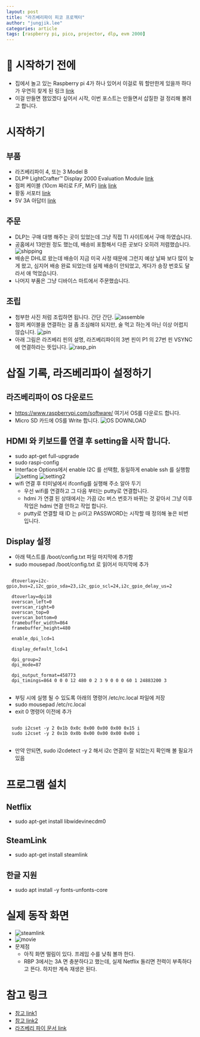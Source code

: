 ```yaml
---
layout: post
title: "라즈베리파이 피코 프로젝터"
author: "jungjik.lee"
categories: article
tags: [raspberry pi, pico, projector, dlp, evm 2000]
---
```


# :cherries: 시작하기 전에
 - 집에서 놀고 있는 Raspberry pi 4가 하나 있어서 이걸로 뭐 할만한게 있을까 하다가 우연히 찾게 된 링크
 [link](http://frederickvandenbosch.be/?p=2948)
 - 이걸 만들면 잼있겠다 싶어서 시작, 이번 포스트는 만들면서 삽질한 걸 정리해 볼려고 합니다.

# 시작하기
## 부품
  - 라즈베리파이 4, 또는 3 Model B
  - DLP® LightCrafter™ Display 2000 Evaluation Module [link](https://www.ti.com/store/ti/en/p/product/?p=DLPDLCR2000EVM)
  - 점퍼 케이블 (10cm 짜리로 F/F, M/F) [link](https://www.devicemart.co.kr/goods/view?no=1328410) [link](https://www.devicemart.co.kr/goods/view?no=1328408)
  - 황동 서포터 [link](https://www.devicemart.co.kr/goods/view?no=1360715)
  - 5V 3A 아답터 [link](https://www.devicemart.co.kr/goods/view?no=12233453)

## 주문
  - DLP는 구매 대행 해주는 곳이 있었는데 그냥 직접 TI 사이트에서 구매 하였습니다.
  - 공홈에서 13만원 정도 했는데, 배송비 포함해서 다른 곳보다 오히려 저렴했습니다.
    ![shipping](https://fnwinter.github.io/assets/img/projector/shipping.JPG)
  - 배송은 DHL로 왔는데 배송이 지금 미국 사정 때문에 그런지 예상 날짜 보다 많이 늦게 왔고, 심지어 배송 완료 되었는데 실제 배송이 안되었고, 게다가 송장 번호도 달라서 애 먹었습니다.
  - 나머지 부품은 그냥 디바이스 마트에서 주문했습니다.

## 조립
   - 첨부한 사진 처럼 조립하면 됩니다. 간단 간단.
     ![assemble](https://fnwinter.github.io/assets/img/projector/real.jpg)
   - 점퍼 케이블을 연결하는 걸 좀 조심해야 되지만, 술 먹고 하는게 아닌 이상 어렵지 않습니다.
     ![pin](https://fnwinter.github.io/assets/img/projector/pin.png)
   - 아래 그림은 라즈베리 핀의 설명, 라즈베리파이의 3번 핀이 P1 의 27번 핀 VSYNC 에 연결하라는 뜻입니다.
     ![rasp_pin](https://fnwinter.github.io/assets/img/projector/rasp_pin.png)

# 삽질 기록, 라즈베리파이 설정하기
## 라즈베리파이 OS 다운로드
  - https://www.raspberrypi.com/software/ 여기서 OS를 다운로드 합니다.
  - Micro SD 카드에 OS를 Write 합니다.
    ![OS DOWNLOAD](https://fnwinter.github.io/assets/img/projector/OS_download.JPG)

## HDMI 와 키보드를 연결 후 setting을 시작 합니다.
  - sudo apt-get full-upgrade
  - sudo raspi-config
  - Interface Options에서 enable I2C 를 선택함, 동일하게 enable ssh 를 실행함
    ![setting](https://fnwinter.github.io/assets/img/projector/raspberry-config.JPG)
    ![setting2](https://fnwinter.github.io/assets/img/projector/i2c.JPG)
  - wifi 연결 후 터미널에서 ifconfig를 실행해 주소 알아 두기
    - 우선 wifi를 연결하고 그 다음 부터는 putty로 연결합니다.
    - hdmi 가 연결 된 상태에서는 가끔 i2c 버스 번호가 바뀌는 것 같아서 그냥 이후 작업은 hdmi 연결 안하고 작업 합니다.
    - putty로 연결할 때 ID 는 pi이고 PASSWORD는 시작할 때 정의해 놓은 비번 입니다.

## Display 설정
  - 아래 텍스트를 /boot/config.txt 파일 마지막에 추가함
  - sudo mousepad /boot/config.txt 로 읽어서 마지막에 추가
  <pre><code>
  dtoverlay=i2c-gpio,bus=2,i2c_gpio_sda=23,i2c_gpio_scl=24,i2c_gpio_delay_us=2

  dtoverlay=dpi18
  overscan_left=0
  overscan_right=0
  overscan_top=0
  overscan_bottom=0
  framebuffer_width=864
  framebuffer_height=480

  enable_dpi_lcd=1

  display_default_lcd=1

  dpi_group=2
  dpi_mode=87

  dpi_output_format=458773
  dpi_timings=864 0 0 0 12 480 0 2 3 9 0 0 0 60 1 24883200 3
  </code></pre>
  - 부팅 시에 실행 될 수 있도록 아래의 명령어 /etc/rc.local 파일에 저장
  - sudo mousepad /etc/rc.local
  - exit 0 명령어 이전에 추가
  <pre><code>
  sudo i2cset -y 2 0x1b 0x0c 0x00 0x00 0x00 0x15 i
  sudo i2cset -y 2 0x1b 0x0b 0x00 0x00 0x00 0x00 i
  </code></pre>
  - 만약 안되면, sudo i2cdetect -y 2 해서 i2c 연결이 잘 되었는지 확인해 볼 필요가 있음

# 프로그램 설치
## Netflix
  - sudo apt-get install libwidevinecdm0

## SteamLink
  - sudo apt-get install steamlink

## 한글 지원
  - sudo apt install -y fonts-unfonts-core

# 실제 동작 화면
  - ![steamlink](https://fnwinter.github.io/assets/img/projector/steam.jpg)
  - ![movie](https://fnwinter.github.io/assets/img/projector/movie.jpg)
  - 문제점
    - 아직 화면 떨림이 있다. 프레임 수를 낮춰 볼까 한다.
    - RBP 3에서는 3A 면 충분하다고 했는데, 실제 Netflix 돌리면 전력이 부족하다고 뜬다. 하지만 계속 재생은 된다.

# 참고 링크
  - [참고 link1](https://e2e.ti.com/support/dlp-products-group/dlp/f/dlp-products-forum/850392/dlpdlcr2000evm-resolution-problem-settings-with-i2c-and-raspberry-pi/3155530#3155530)
  - [참고 link2](https://www.element14.com/community/roadTestReviews/2682/l/dlp-pico-display-projector-evm-beaglebone-black-review?utm_source=pocket_mylist)
  - [라즈베리 파이 문서 link](https://wikidocs.net/3281?utm_source=pocket_mylist)
